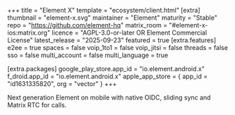 +++
title = "Element X"
template = "ecosystem/client.html"
[extra]
thumbnail = "element-x.svg"
maintainer = "Element"
maturity = "Stable"
repo = "https://github.com/element-hq"
matrix_room = "#element-x-ios:matrix.org"
licence = "AGPL-3.0-or-later OR Element Commercial License"
latest_release = "2025-09-23"
featured = true
[extra.features]
e2ee = true
spaces = false
voip_1to1 = false
voip_jitsi = false
threads = false
sso = false
multi_account = false
multi_language = true

[extra.packages]
google_play_store.app_id = "io.element.android.x"
f_droid.app_id = "io.element.android.x"
apple_app_store = { app_id = "id1631335820", org = "vector" }
+++

Next generation Element on mobile with native OIDC, sliding sync and Matrix RTC for calls.
